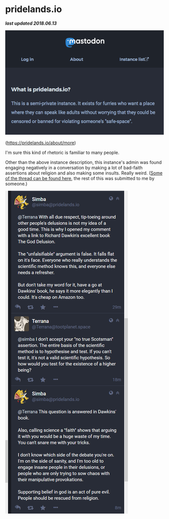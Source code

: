 # pridelands.io

***last updated 2018.06.13***

![](1.png)

(https://pridelands.io/about/more)

I'm sure this kind of rhetoric is familiar to many people.

Other than the above instance description, this instance's admin was found engaging negatively in a conversation by making a lot of bad-faith assertions about religion and also making some insults. Really weird. ([Some of the thread can be found here](https://pridelands.io/@simba/99679140751322663), the rest of this was submitted to me by someone.)

![](2.png)